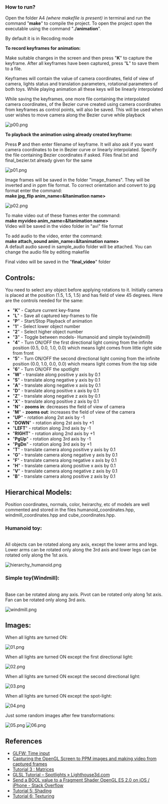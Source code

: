 ### How to run?

Open the folder A4 *(where makefile is present)* in terminal and run the
command "**make**" to compile the project. To open the project open the
executable using the command "**./animation**".

By default it is in Recoding mode

**To record keyframes for animation:**

Make suitable changes in the screen and then press "**K**" to capture
the keyframe. After all keyframes have been captured, press "**L**" to
save them to a file.

Keyframes will contain the value of camera coordinates, field of view of
camera, lights status and translation parameters, rotational parameters
of both toys. While playing animation all these keys will be linearly
interpolated

While saving the keyframes, one more file containing the interpolated
camera coordinates, of the Bezier curve created using camera coordinates
from keyframes as control points, will also be saved. This will be used
when user wishes to move camera along the Bezier curve while playback

![p00.png](report_images/p00.png)

**To playback the animation using already created keyframe:**

Press **P** and then enter filename of keyframe. It will also ask if you
want camera coordinates to be in Bezier curve or linearly interpolated.
Specify the file containing Bezier coordinates if asked. Files final.txt
and final\_bezier.txt already given for the same

![p01.png](report_images/p01.png)

Image frames will be saved in the folder "image\_frames". They will be
inverted and in ppm file format. To correct orientation and convert to
jpg format enter the command: \
**make jpg\_flip anim\_name=&ltanimation name\>**

![p02.png](report_images/p02.png)

To make video out of these frames enter the command: \
**make myvideo anim\_name=&ltanimation name\>**\
Video will be saved in the video folder in "avi" file format

To add audio to the video, enter the command: \
**make attach\_sound anim\_name=&ltanimation name\>**\
A default audio saved in sample\_audio folder will be attached. You can
change the audio file by editing makefile

Final video will be saved in the "**final\_video**" folder

Controls:
---------

You need to select any object before applying rotations to it. Initially
camera is placed at the position (1.5, 1.5, 1.5) and has field of view
45 degrees. Here are the controls needed for the same:

-   "**K**" - Capture current key-frame
-   "**L**" - Save all captured key-frames to file
-   "**P**" - Start/Stop Playback of animation
-   "**1**" - Select lower object number
-   "**2**" - Select higher object number
-   "**3**" - Toggle between models- Humanoid and simple toy(windmill)
-   "**4**" - Turn ON/OFF the first directional light coming from the
    infinite position (0.5, 0.0, 1.0, 0.0) which means light comes from
    little right side from front
-   "**5**" - Turn ON/OFF the second directional light coming from the
    infinite position (0.0, 1.0, 0.0, 0.0) which means light comes from
    the top side
-   "**6**" - Turn ON/OFF the spotlight
-   "**W**" - translate along positive y axis by 0.1
-   "**S**" - translate along negative y axis by 0.1
-   "**A**" - translate along negative x axis by 0.1
-   "**D**" - translate along positive x axis by 0.1
-   "**Z**" - translate along negative z axis by 0.1
-   "**X**" - translate along positive z axis by 0.1
-   "**N**" - **zooms in**: decreases the field of view of camera
-   "**M**" - **zooms out**: increases the field of view of the camera
-   "**UP**" - rotation along 2st axis by -1
-   "**DOWN**" - rotation along 2st axis by +1
-   "**LEFT**" - rotation along 2nd axis by -1
-   "**RIGHT**" - rotation along 2nd axis by +1
-   "**PgUp**" - rotation along 3rd axis by -1
-   "**PgDn**" - rotation along 3rd axis by +1
-   "**T**" - translate camera along positive y axis by 0.1
-   "**G**" - translate camera along negative y axis by 0.1
-   "**F**" - translate camera along negative x axis by 0.1
-   "**H**" - translate camera along positive x axis by 0.1
-   "**V**" - translate camera along negative z axis by 0.1
-   "**B**" - translate camera along positive z axis by 0.1

Hierarchical Models:
--------------------

Position coordinates, normals, color, heirarchy, etc of models are well
commented and stored in the files humanoid\_coordinates.hpp,
windmill\_coordinates.hpp and cube\_coordinates.hpp.

### Humanoid toy:

\
 All objects can be rotated along any axis, except the lower arms and
legs. Lower arms can be rotated only along the 3rd axis and lower legs
can be rotated only along the 1st axis.

![hierarchy\_humanoid.png](report_images/hierarchy_humanoid.png)

### Simple toy(Windmill):

\
 Base can be rotated along any axis. Pivot can be rotated only along 1st
axis. Fan can be rotated only along 3rd axis.

![windmill.png](report_images/windmill.png)

Images:
-------

When all lights are turned ON:

![01.png](report_images/01.png)

When all lights are turned ON except the first directional light:

![02.png](report_images/02.png)

When all lights are turned ON except the second directional light:

![03.png](report_images/03.png)

When all lights are turned ON except the spot-light:

![04.png](report_images/04.png)

Just some random images after few transformations:

![05.png](report_images/05.png) ![06.png](report_images/06.png)

References
----------

-   [GLFW: Time input](http://www.glfw.org/docs/3.0/group__time.html)
-   [Capturing the OpenGL Screen to PPM images and making video from
    captured
    frames](https://www.cse.iitb.ac.in/~paragc/teaching/2017/cs475/demonotes.shtml)
-   [Tutorial 3 :
    Matrices](http://www.opengl-tutorial.org/beginners-tutorials/tutorial-3-matrices/)
-   [GLSL Tutorial – Spotlights »
    Lighthouse3d.com](http://www.lighthouse3d.com/tutorials/glsl-tutorial/spotlights/)
-   [Send a BOOL value to a Fragment Shader OpenGL ES 2.0 on iOS /
    iPhone - Stack
    Overflow](https://stackoverflow.com/questions/11380619/send-a-bool-value-to-a-fragment-shader-opengl-es-2-0-on-ios-iphone)
-   [Tutorial 5:
    Shading](https://github.com/paragchaudhuri/cs475-tutorials/tree/master/Tutorial_05)
-   [Tutorial 6:
    Texturing](https://github.com/paragchaudhuri/cs475-tutorials/tree/master/Tutorial_06)

